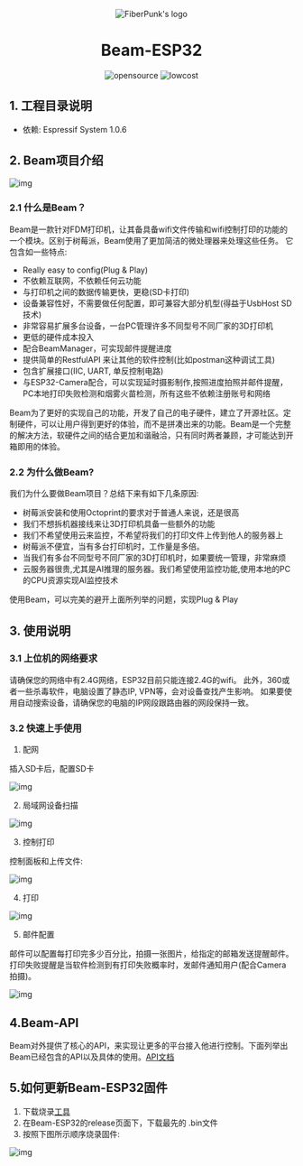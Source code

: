 
<p align="center"><img src="./Images/logo.png" alt="FiberPunk's logo" /></p>

<h1 align="center">Beam-ESP32</h1>
<p align="center">
  <img src="https://img.shields.io/badge/arduino-opensource-brightgreen" alt="opensource"/>
   <img src="https://img.shields.io/badge/hardware-lowcost-blue" alt="lowcost"/>

</p>

## 1. 工程目录说明

- 依赖: Espressif System 1.0.6


## 2. Beam项目介绍

![img](./Images/hardware.jpg)

### 2.1 什么是Beam？

Beam是一款针对FDM打印机，让其备具备wifi文件传输和wifi控制打印的功能的一个模块。区别于树莓派，Beam使用了更加简洁的微处理器来处理这些任务。
它包含如一些特点:

- Really easy to config(Plug & Play)
- 不依赖互联网，不依赖任何云功能
- 与打印机之间的数据传输更快，更稳(SD卡打印)
- 设备兼容性好，不需要做任何配置，即可兼容大部分机型(得益于UsbHost SD 技术)
- 非常容易扩展多台设备，一台PC管理许多不同型号不同厂家的3D打印机
- 更低的硬件成本投入
- 配合BeamManager，可实现邮件提醒进度
- 提供简单的RestfulAPI 来让其他的软件控制(比如postman这种调试工具)
- 包含扩展接口(IIC, UART, 单反控制电路)
- 与ESP32-Camera配合，可以实现延时摄影制作,按照进度拍照并邮件提醒，PC本地打印失败检测和烟雾火苗检测，所有这些不依赖注册账号和网络

Beam为了更好的实现自己的功能，开发了自己的电子硬件，建立了开源社区。定制硬件，可以让用户得到更好的体验，而不是拼凑出来的功能。Beam是一个完整的解决方法，软硬件之间的结合更加和谐融洽，只有同时两者兼顾，才可能达到开箱即用的体验。

### 2.2 为什么做Beam?

我们为什么要做Beam项目？总结下来有如下几条原因:

- 树莓派安装和使用Octoprint的要求对于普通人来说，还是很高
- 我们不想拆机器接线来让3D打印机具备一些额外的功能
- 我们不希望使用云来监控，不希望将我们的打印文件上传到他人的服务器上
- 树莓派不便宜，当有多台打印机时，工作量是多倍。
- 当我们有多台不同型号不同厂家的3D打印机时，如果要统一管理，非常麻烦
- 云服务器很贵,尤其是AI推理的服务器。我们希望使用监控功能,使用本地的PC的CPU资源实现AI监控技术

使用Beam，可以完美的避开上面所列举的问题，实现Plug & Play


## 3. 使用说明

### 3.1 上位机的网络要求

请确保您的网络中有2.4G网络，ESP32目前只能连接2.4G的wifi。 此外，360或者一些杀毒软件，电脑设置了静态IP, VPN等，会对设备查找产生影响。 如果要使用自动搜索设备，请确保您的电脑的IP网段跟路由器的网段保持一致。


### 3.2 快速上手使用

1. 配网

插入SD卡后，配置SD卡

![img](./Images/gif/1.config.gif)

2. 局域网设备扫描

![img](./Images/gif/2.find-devices.gif)

3. 控制打印

控制面板和上传文件:

![img](./Images/gif/3.control-pannel.gif)


4. 打印

![img](./Images/gif/5.print.gif)

5. 邮件配置

邮件可以配置每打印完多少百分比，拍摄一张图片，给指定的邮箱发送提醒邮件。打印失败提醒是当软件检测到有打印失败概率时，发邮件通知用户(配合Camera拍摄)。

![img](./Images/email.png)


## 4.Beam-API

Beam对外提供了核心的API，来实现让更多的平台接入他进行控制。下面列举出Beam已经包含的API以及具体的使用。[API文档](./FP-BeamAPI.md)

## 5.如何更新Beam-ESP32固件

1. 下载烧录[工具](https://github.com/fiberpunk1/Beam-ESP32/releases/download/Beta-v0.1.0/BeamFlash-Installer.exe)
2. 在Beam-ESP32的release页面下，下载最先的 .bin文件
3. 按照下图所示顺序烧录固件:

![img](./Images/update-bin.png)
